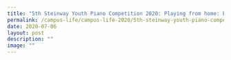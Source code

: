 ```yaml
---
title: "5th Steinway Youth Piano Competition 2020: Playing from home: Edition"
permalink: /campus-life/campus-life-2020/5th-steinway-youth-piano-competition-2020-playing-from-home-edition/
date: 2020-07-06
layout: post
description: ""
image: ""
---
```


